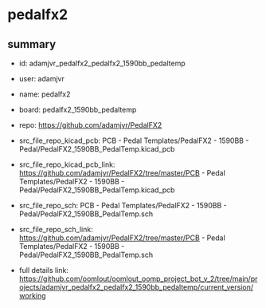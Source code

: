 # pedalfx2
 
## summary 
* id: adamjvr_pedalfx2_pedalfx2_1590bb_pedaltemp
* user: adamjvr
* name: pedalfx2
* board: pedalfx2_1590bb_pedaltemp
* repo: https://github.com/adamjvr/PedalFX2
* src_file_repo_kicad_pcb: PCB - Pedal Templates/PedalFX2 - 1590BB - Pedal/PedalFX2_1590BB_PedalTemp.kicad_pcb
* src_file_repo_kicad_pcb_link: https://github.com/adamjvr/PedalFX2/tree/master/PCB - Pedal Templates/PedalFX2 - 1590BB - Pedal/PedalFX2_1590BB_PedalTemp.kicad_pcb


* src_file_repo_sch: PCB - Pedal Templates/PedalFX2 - 1590BB - Pedal/PedalFX2_1590BB_PedalTemp.sch
* src_file_repo_sch_link: https://github.com/adamjvr/PedalFX2/tree/master/PCB - Pedal Templates/PedalFX2 - 1590BB - Pedal/PedalFX2_1590BB_PedalTemp.sch
* full details link: https://github.com/oomlout/oomlout_oomp_project_bot_v_2/tree/main/projects/adamjvr_pedalfx2_pedalfx2_1590bb_pedaltemp/current_version/working  






